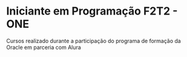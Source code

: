 # Iniciante em Programação F2T2 - ONE
Cursos realizado durante a participação do programa de formação da Oracle em parceria com Alura
